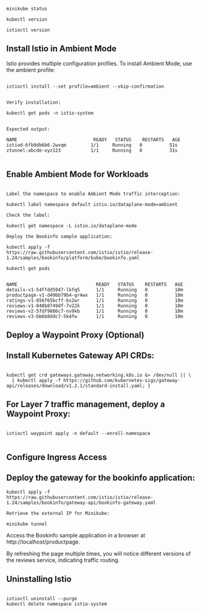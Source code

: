 

```
minikube status

kubectl version

istioctl version

```

## Install Istio in Ambient Mode


Istio provides multiple configuration profiles. To install Ambient Mode, use the ambient profile:

```

istioctl install --set profile=ambient --skip-confirmation


Verify installation:

kubectl get pods -n istio-system


Expected output:

NAME                            READY   STATUS    RESTARTS   AGE
istiod-6fb9db6b6-2wvqm         1/1     Running   0          51s
ztunnel-abcde-xyz123           1/1     Running   0          31s


```

## Enable Ambient Mode for Workloads

```

Label the namespace to enable Ambient Mode traffic interception:

kubectl label namespace default istio.io/dataplane-mode=ambient

Check the label:

kubectl get namespace -L istio.io/dataplane-mode

Deploy the Bookinfo sample application:

kubectl apply -f https://raw.githubusercontent.com/istio/istio/release-1.24/samples/bookinfo/platform/kube/bookinfo.yaml

kubectl get pods


NAME                             READY   STATUS    RESTARTS   AGE
details-v1-54ffdd5947-lkfq5      1/1     Running   0          10m
productpage-v1-d49bb79b4-gr4wx   1/1     Running   0          10m
ratings-v1-856f65bcff-bs2wr      1/1     Running   0          10m
reviews-v1-848b8749df-7v22k      1/1     Running   0          10m
reviews-v2-5fdf9886c7-nv9kb      1/1     Running   0          10m
reviews-v3-bb6b8ddc7-5k4fw       1/1     Running   0          10m

```

## Deploy a Waypoint Proxy (Optional)


## Install Kubernetes Gateway API CRDs:

```

kubectl get crd gateways.gateway.networking.k8s.io &> /dev/null || \
  { kubectl apply -f https://github.com/kubernetes-sigs/gateway-api/releases/download/v1.2.1/standard-install.yaml; }

```

## For Layer 7 traffic management, deploy a Waypoint Proxy:

```

istioctl waypoint apply -n default --enroll-namespace


```

## Configure Ingress Access


## Deploy the gateway for the bookinfo application:



```
kubectl apply -f https://raw.githubusercontent.com/istio/istio/release-1.24/samples/bookinfo/gateway-api/bookinfo-gateway.yaml

Retrieve the external IP for Minikube:

minikube tunnel

```

Access the Bookinfo sample application in a browser at http://localhost/productpage.

By refreshing the page multiple times, you will notice different versions of the reviews service, indicating traffic routing.


## Uninstalling Istio

```

istioctl uninstall --purge
kubectl delete namespace istio-system


```




































